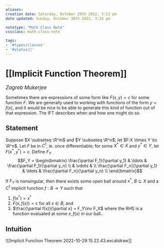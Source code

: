 ```yaml
---
aliases:
creation date: Saturday, October 29th 2022, 3:13 pm
date updated: Sunday, October 30th 2022, 3:24 pm

notetype: "Math Class Note"
cssclass: math-class-note

tags: 
- '#types/classes'
- '#status/🚧'
---
```


# [[Implicit Function Theorem]]
<span style = "font-size:120%"><i >Zagreb Mukerjee </i></span>

Sometimes there are expressions of some form like $F(x,y) = c$ for some function $F$. We are generally used to working with functions of the form $y = f(x)$, and it would be nice to be able to generate this kind of function out of that expression. The IFT describes when and how one might do so. 

## Statement

Suppose $X \subseteq \R^m$ and $Y \subseteq \R^n$; let $F:X \times Y \to \R^n$. Let $F$ be in $C^1$, ie. once differentiable; for some $X^* \in X$ and $y^* \in Y$, let $F(x^*, y^*) =c$. Define $F_Y$ 
$$F_Y = \begin{bmatrix} 
\frac{\partial F_1}{\partial y_1} & \ldots & \frac{\partial F_1}{\partial y_n} \\
& \vdots & \\
\frac{\partial F_n}{\partial y_1} & \ldots & \frac{\partial F_n}{\partial y_n} \\
\end{bmatrix}$$


If $F_Y$ is nonsingular, then there exists some open ball around $x^*$, $B \subseteq X$ and a $C^1$ implicit function $f:B \to Y$ such that
1) $f(x^*) = x^*$
2) $F(x, f(x)) =c$ for all $x \in B$; and 
3) $\frac{\partial f(x)}{\partial x} = F_Y\inv F_X$ where the RHS is a function evaluated at some $x, f(x)$ in our ball.. 


## Intuition

![[Implicit Function Theorem 2022-10-29 15.22.43.excalidraw]]
